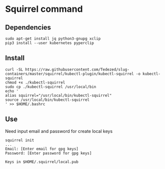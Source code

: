 # Squirrel command

## Dependencies

```
sudo apt-get install jq python3-gnupg xclip
pip3 install --user kubernetes pyperclip
```

## Install

```
curl -SL https://raw.githubusercontent.com/Tedezed/slug-containers/master/squirrel/kubectl-plugin/kubectl-squirrel -o kubectl-squirrel
chmod +x ./kubectl-squirrel
sudo cp ./kubectl-squirrel /usr/local/bin
echo '
alias squirrel="/usr/local/bin/kubectl-squirrel"
source /usr/local/bin/kubectl-squirrel
' >> $HOME/.bashrc
```

## Use

Need input email and password for create local keys 
```
squirrel init
...
Email: [Enter email for gpg keys]
Password: [Enter password for gpg keys]

Keys in $HOME/.squirrel/local.pub
```


